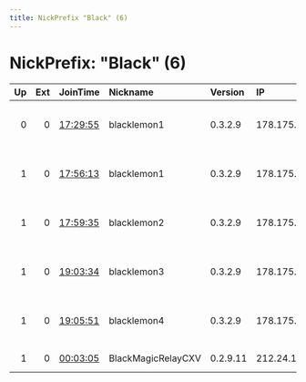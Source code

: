 ```yaml
---
title: NickPrefix "Black" (6)
---
```


# NickPrefix: "Black" (6)

|   Up |   Ext | JoinTime                                                                                   | Nickname           | Version   | IP              | AS                           | CC   |   ORp |   Dirp | OS    | Contact               |   eFamMembers |
|-----:|------:|:-------------------------------------------------------------------------------------------|:-------------------|:----------|:----------------|:-----------------------------|:-----|------:|-------:|:------|:----------------------|--------------:|
|    0 |     0 | [17:29:55](https://atlas.torproject.org/#details/5F3C866FFC51B85BCA4620E2643C11BE8EB2C86A) | blacklemon1        | 0.3.2.9   | 178.175.135.98  | I.C.S. Trabia-Network S.R.L. | md   |  9001 |     80 | Linux | blacklemon1           |             1 |
|    1 |     0 | [17:56:13](https://atlas.torproject.org/#details/47728FFCEDC958E6EE53F92690656D41E38519F9) | blacklemon1        | 0.3.2.9   | 178.175.135.99  | I.C.S. Trabia-Network S.R.L. | md   |  9001 |   8080 | Linux | blacklemon1           |             1 |
|    1 |     0 | [17:59:35](https://atlas.torproject.org/#details/3888EA1B938137B4E80E474BE3C9DF77C9D3C301) | blacklemon2        | 0.3.2.9   | 178.175.135.100 | I.C.S. Trabia-Network S.R.L. | md   |  9001 |   8080 | Linux | blacklemon2           |             1 |
|    1 |     0 | [19:03:34](https://atlas.torproject.org/#details/E181C71DC793F46E8D04F17A7F2FCF57094A6AF3) | blacklemon3        | 0.3.2.9   | 178.175.135.101 | I.C.S. Trabia-Network S.R.L. | md   |  9001 |   8080 | Linux | blacklemon3           |             1 |
|    1 |     0 | [19:05:51](https://atlas.torproject.org/#details/EB2DE4CF346BA42C40A583CC7F330547BAA1FAE4) | blacklemon4        | 0.3.2.9   | 178.175.135.102 | I.C.S. Trabia-Network S.R.L. | md   |  9001 |   8080 | Linux | blacklemon4           |             1 |
|    1 |     0 | [00:03:05](https://atlas.torproject.org/#details/773E813FDDBFC985B3D436CF669B572601C00FC3) | BlackMagicRelayCXV | 0.2.9.11  | 212.24.108.103  | UAB Rakrejus                 | lt   |   443 |      0 | Linux | malware@fabrimagic.it |             1 |
